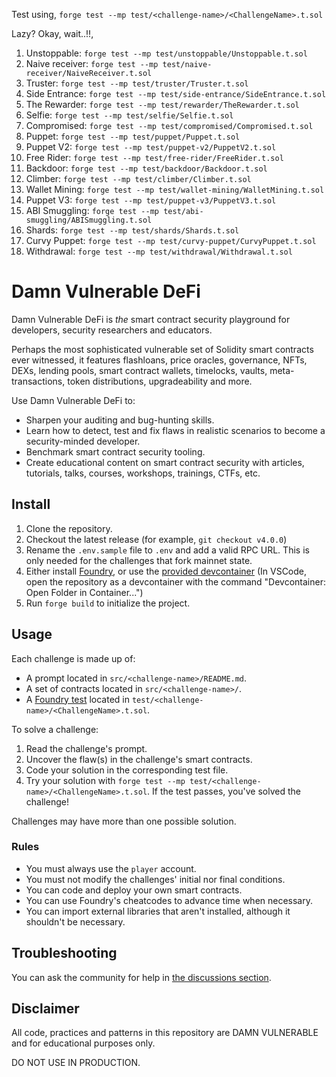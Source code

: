 
Test using, `forge test --mp test/<challenge-name>/<ChallengeName>.t.sol`

Lazy?
Okay, wait..!!,
1. Unstoppable: `forge test --mp test/unstoppable/Unstoppable.t.sol`
2. Naive receiver: `forge test --mp test/naive-receiver/NaiveReceiver.t.sol`
3. Truster: `forge test --mp test/truster/Truster.t.sol`
4. Side Entrance: `forge test --mp test/side-entrance/SideEntrance.t.sol`
5. The Rewarder: `forge test --mp test/rewarder/TheRewarder.t.sol`
6. Selfie: `forge test --mp test/selfie/Selfie.t.sol`
7. Compromised: `forge test --mp test/compromised/Compromised.t.sol`
8. Puppet: `forge test --mp test/puppet/Puppet.t.sol`
9. Puppet V2: `forge test --mp test/puppet-v2/PuppetV2.t.sol`
10. Free Rider: `forge test --mp test/free-rider/FreeRider.t.sol`
11. Backdoor: `forge test --mp test/backdoor/Backdoor.t.sol`
12. Climber: `forge test --mp test/climber/Climber.t.sol`
13. Wallet Mining: `forge test --mp test/wallet-mining/WalletMining.t.sol`
14. Puppet V3: `forge test --mp test/puppet-v3/PuppetV3.t.sol`
15. ABI Smuggling: `forge test --mp test/abi-smuggling/ABISmuggling.t.sol`
16. Shards: `forge test --mp test/shards/Shards.t.sol`
17. Curvy Puppet: `forge test --mp test/curvy-puppet/CurvyPuppet.t.sol`
18. Withdrawal: `forge test --mp test/withdrawal/Withdrawal.t.sol`


# Damn Vulnerable DeFi

Damn Vulnerable DeFi is _the_ smart contract security playground for developers, security researchers and educators.

Perhaps the most sophisticated vulnerable set of Solidity smart contracts ever witnessed, it features flashloans, price oracles, governance, NFTs, DEXs, lending pools, smart contract wallets, timelocks, vaults, meta-transactions, token distributions, upgradeability and more.

Use Damn Vulnerable DeFi to:

- Sharpen your auditing and bug-hunting skills.
- Learn how to detect, test and fix flaws in realistic scenarios to become a security-minded developer.
- Benchmark smart contract security tooling.
- Create educational content on smart contract security with articles, tutorials, talks, courses, workshops, trainings, CTFs, etc. 

## Install

1. Clone the repository.
2. Checkout the latest release (for example, `git checkout v4.0.0`)
3. Rename the `.env.sample` file to `.env` and add a valid RPC URL. This is only needed for the challenges that fork mainnet state.
4. Either install [Foundry](https://book.getfoundry.sh/getting-started/installation), or use the [provided devcontainer](./.devcontainer/) (In VSCode, open the repository as a devcontainer with the command "Devcontainer: Open Folder in Container...")
5. Run `forge build` to initialize the project.

## Usage

Each challenge is made up of:

- A prompt located in `src/<challenge-name>/README.md`.
- A set of contracts located in `src/<challenge-name>/`.
- A [Foundry test](https://book.getfoundry.sh/forge/tests) located in `test/<challenge-name>/<ChallengeName>.t.sol`.

To solve a challenge:

1. Read the challenge's prompt.
2. Uncover the flaw(s) in the challenge's smart contracts.
3. Code your solution in the corresponding test file.
4. Try your solution with `forge test --mp test/<challenge-name>/<ChallengeName>.t.sol`.
If the test passes, you've solved the challenge!

Challenges may have more than one possible solution.

### Rules

- You must always use the `player` account.
- You must not modify the challenges' initial nor final conditions.
- You can code and deploy your own smart contracts.
- You can use Foundry's cheatcodes to advance time when necessary.
- You can import external libraries that aren't installed, although it shouldn't be necessary.

## Troubleshooting

You can ask the community for help in [the discussions section](https://github.com/theredguild/damn-vulnerable-defi/discussions).

## Disclaimer

All code, practices and patterns in this repository are DAMN VULNERABLE and for educational purposes only.

DO NOT USE IN PRODUCTION.
